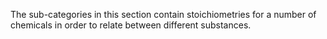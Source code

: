 The sub-categories in this section contain stoichiometries for a number
of chemicals in order to relate between different substances.
